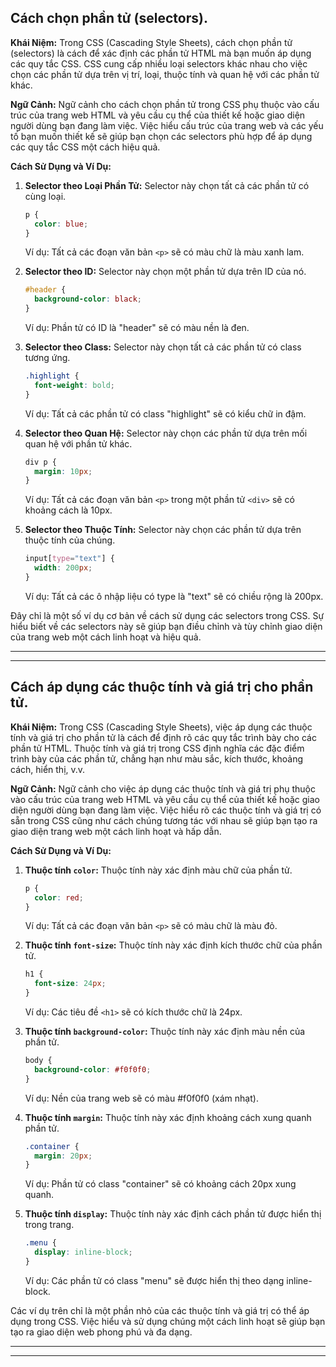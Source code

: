 ## Cách chọn phần tử (selectors).

**Khái Niệm:**
Trong CSS (Cascading Style Sheets), cách chọn phần tử (selectors) là cách để xác định các phần tử HTML mà bạn muốn áp dụng các quy tắc CSS. CSS cung cấp nhiều loại selectors khác nhau cho việc chọn các phần tử dựa trên vị trí, loại, thuộc tính và quan hệ với các phần tử khác.

**Ngữ Cảnh:**
Ngữ cảnh cho cách chọn phần tử trong CSS phụ thuộc vào cấu trúc của trang web HTML và yêu cầu cụ thể của thiết kế hoặc giao diện người dùng bạn đang làm việc. Việc hiểu cấu trúc của trang web và các yếu tố bạn muốn thiết kế sẽ giúp bạn chọn các selectors phù hợp để áp dụng các quy tắc CSS một cách hiệu quả.

**Cách Sử Dụng và Ví Dụ:**

1. **Selector theo Loại Phần Tử:**
   Selector này chọn tất cả các phần tử có cùng loại.

   ```css
   p {
     color: blue;
   }
   ```

   Ví dụ: Tất cả các đoạn văn bản `<p>` sẽ có màu chữ là màu xanh lam.

2. **Selector theo ID:**
   Selector này chọn một phần tử dựa trên ID của nó.

   ```css
   #header {
     background-color: black;
   }
   ```

   Ví dụ: Phần tử có ID là "header" sẽ có màu nền là đen.

3. **Selector theo Class:**
   Selector này chọn tất cả các phần tử có class tương ứng.

   ```css
   .highlight {
     font-weight: bold;
   }
   ```

   Ví dụ: Tất cả các phần tử có class "highlight" sẽ có kiểu chữ in đậm.

4. **Selector theo Quan Hệ:**
   Selector này chọn các phần tử dựa trên mối quan hệ với phần tử khác.

   ```css
   div p {
     margin: 10px;
   }
   ```

   Ví dụ: Tất cả các đoạn văn bản `<p>` trong một phần tử `<div>` sẽ có khoảng cách là 10px.

5. **Selector theo Thuộc Tính:**
   Selector này chọn các phần tử dựa trên thuộc tính của chúng.
   ```css
   input[type="text"] {
     width: 200px;
   }
   ```
   Ví dụ: Tất cả các ô nhập liệu có type là "text" sẽ có chiều rộng là 200px.

Đây chỉ là một số ví dụ cơ bản về cách sử dụng các selectors trong CSS. Sự hiểu biết về các selectors này sẽ giúp bạn điều chỉnh và tùy chỉnh giao diện của trang web một cách linh hoạt và hiệu quả.

---

---

## Cách áp dụng các thuộc tính và giá trị cho phần tử.

**Khái Niệm:**
Trong CSS (Cascading Style Sheets), việc áp dụng các thuộc tính và giá trị cho phần tử là cách để định rõ các quy tắc trình bày cho các phần tử HTML. Thuộc tính và giá trị trong CSS định nghĩa các đặc điểm trình bày của các phần tử, chẳng hạn như màu sắc, kích thước, khoảng cách, hiển thị, v.v.

**Ngữ Cảnh:**
Ngữ cảnh cho việc áp dụng các thuộc tính và giá trị phụ thuộc vào cấu trúc của trang web HTML và yêu cầu cụ thể của thiết kế hoặc giao diện người dùng bạn đang làm việc. Việc hiểu rõ các thuộc tính và giá trị có sẵn trong CSS cũng như cách chúng tương tác với nhau sẽ giúp bạn tạo ra giao diện trang web một cách linh hoạt và hấp dẫn.

**Cách Sử Dụng và Ví Dụ:**

1. **Thuộc tính `color`:**
   Thuộc tính này xác định màu chữ của phần tử.

   ```css
   p {
     color: red;
   }
   ```

   Ví dụ: Tất cả các đoạn văn bản `<p>` sẽ có màu chữ là màu đỏ.

2. **Thuộc tính `font-size`:**
   Thuộc tính này xác định kích thước chữ của phần tử.

   ```css
   h1 {
     font-size: 24px;
   }
   ```

   Ví dụ: Các tiêu đề `<h1>` sẽ có kích thước chữ là 24px.

3. **Thuộc tính `background-color`:**
   Thuộc tính này xác định màu nền của phần tử.

   ```css
   body {
     background-color: #f0f0f0;
   }
   ```

   Ví dụ: Nền của trang web sẽ có màu #f0f0f0 (xám nhạt).

4. **Thuộc tính `margin`:**
   Thuộc tính này xác định khoảng cách xung quanh phần tử.

   ```css
   .container {
     margin: 20px;
   }
   ```

   Ví dụ: Phần tử có class "container" sẽ có khoảng cách 20px xung quanh.

5. **Thuộc tính `display`:**
   Thuộc tính này xác định cách phần tử được hiển thị trong trang.
   ```css
   .menu {
     display: inline-block;
   }
   ```
   Ví dụ: Các phần tử có class "menu" sẽ được hiển thị theo dạng inline-block.

Các ví dụ trên chỉ là một phần nhỏ của các thuộc tính và giá trị có thể áp dụng trong CSS. Việc hiểu và sử dụng chúng một cách linh hoạt sẽ giúp bạn tạo ra giao diện web phong phú và đa dạng.

---

---
